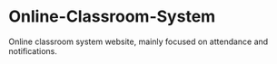 # Online-Classroom-System
Online classroom system website, mainly focused on attendance and notifications.
